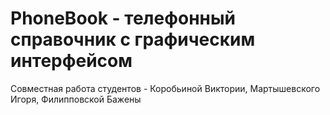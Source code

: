 # PhoneBook - телефонный справочник с графическим интерфейсом
Совместная работа студентов - Коробьиной Виктории, Мартышевского Игоря, Филипповской Бажены
